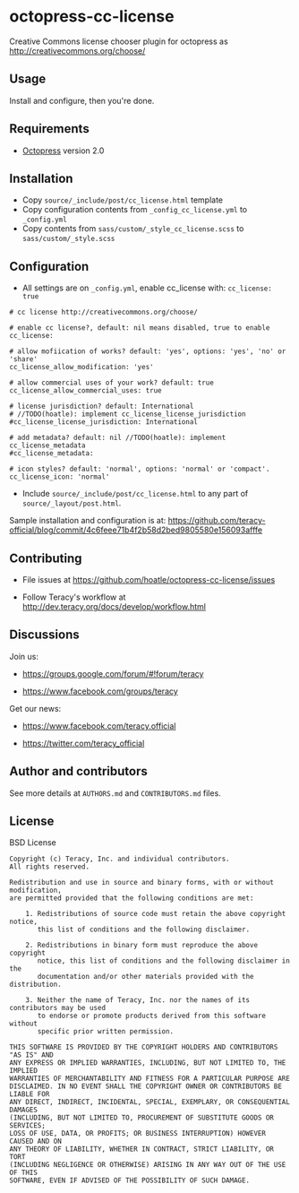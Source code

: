 octopress-cc-license
====================

Creative Commons license chooser plugin for octopress as http://creativecommons.org/choose/

Usage
-----

Install and configure, then you're done.


Requirements
------------

- [Octopress](http://octopress.org) version 2.0


Installation
------------

- Copy `source/_include/post/cc_license.html` template
- Copy configuration contents from `_config_cc_license.yml` to `_config.yml`
- Copy contents from `sass/custom/_style_cc_license.scss` to `sass/custom/_style.scss`


Configuration
-------------

- All settings are on `_config.yml`, enable cc_license with: `cc_license: true`

```
# cc license http://creativecommons.org/choose/

# enable cc license?, default: nil means disabled, true to enable
cc_license:

# allow mofiication of works? default: 'yes', options: 'yes', 'no' or 'share'
cc_license_allow_modification: 'yes'

# allow commercial uses of your work? default: true
cc_license_allow_commercial_uses: true

# license jurisdiction? default: International
# //TODO(hoatle): implement cc_license_license_jurisdiction
#cc_license_license_jurisdiction: International

# add metadata? default: nil //TODO(hoatle): implement cc_license_metadata
#cc_license_metadata:

# icon styles? default: 'normal', options: 'normal' or 'compact'.
cc_license_icon: 'normal'

```

- Include `source/_include/post/cc_license.html` to any part of `source/_layout/post.html`.

Sample installation and configuration is at:
https://github.com/teracy-official/blog/commit/4c6feee71b4f2b58d2bed9805580e156093afffe


Contributing
------------

- File issues at https://github.com/hoatle/octopress-cc-license/issues

- Follow Teracy's workflow at http://dev.teracy.org/docs/develop/workflow.html


Discussions
-----------

Join us:

- https://groups.google.com/forum/#!forum/teracy

- https://www.facebook.com/groups/teracy

Get our news:

- https://www.facebook.com/teracy.official

- https://twitter.com/teracy_official


Author and contributors
-----------------------

See more details at `AUTHORS.md` and `CONTRIBUTORS.md` files.


License
-------

BSD License

```
Copyright (c) Teracy, Inc. and individual contributors.
All rights reserved.

Redistribution and use in source and binary forms, with or without modification,
are permitted provided that the following conditions are met:

    1. Redistributions of source code must retain the above copyright notice,
       this list of conditions and the following disclaimer.

    2. Redistributions in binary form must reproduce the above copyright
       notice, this list of conditions and the following disclaimer in the
       documentation and/or other materials provided with the distribution.

    3. Neither the name of Teracy, Inc. nor the names of its contributors may be used
       to endorse or promote products derived from this software without
       specific prior written permission.

THIS SOFTWARE IS PROVIDED BY THE COPYRIGHT HOLDERS AND CONTRIBUTORS "AS IS" AND
ANY EXPRESS OR IMPLIED WARRANTIES, INCLUDING, BUT NOT LIMITED TO, THE IMPLIED
WARRANTIES OF MERCHANTABILITY AND FITNESS FOR A PARTICULAR PURPOSE ARE
DISCLAIMED. IN NO EVENT SHALL THE COPYRIGHT OWNER OR CONTRIBUTORS BE LIABLE FOR
ANY DIRECT, INDIRECT, INCIDENTAL, SPECIAL, EXEMPLARY, OR CONSEQUENTIAL DAMAGES
(INCLUDING, BUT NOT LIMITED TO, PROCUREMENT OF SUBSTITUTE GOODS OR SERVICES;
LOSS OF USE, DATA, OR PROFITS; OR BUSINESS INTERRUPTION) HOWEVER CAUSED AND ON
ANY THEORY OF LIABILITY, WHETHER IN CONTRACT, STRICT LIABILITY, OR TORT
(INCLUDING NEGLIGENCE OR OTHERWISE) ARISING IN ANY WAY OUT OF THE USE OF THIS
SOFTWARE, EVEN IF ADVISED OF THE POSSIBILITY OF SUCH DAMAGE.
```
